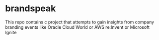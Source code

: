 # brandspeak
This repo contains c project that attempts to gain insights from company branding events like Oracle Cloud World or AWS re:Invent or Microsoft Ignite
